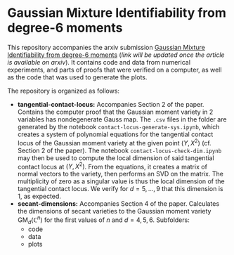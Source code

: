 # Gaussian Mixture Identifiability from degree-6 moments

This repository accompanies the arxiv submission [Gaussian Mixture Identifiability from degree-6 moments](...) (_link will be updated once the article is available on arxiv_). It contains code and data from numerical experiments, and parts of proofs that were verified on a computer, as well as the code that was used to generate the plots.

The repository is organized as follows: 

+ **tangential-contact-locus:** 
    Accompanies Section 2 of the paper. Contains the computer proof that the Gaussian moment variety in 2 variables has nondegenerate Gauss map. The `.csv` files in the folder are generated by the notebook `contact-locus-generate-sys.ipynb`, which creates a system of polynomial equations for the tangential contact locus of the Gaussian moment variety at the given point $(Y, X^2)$ (cf. Section 2 of the paper). The notebook  `contact-locus-check-dim.ipynb` may then be used to compute the local dimension of said tangential contact locus at $(Y, X^2)$. From the equations, it creates a matrix of normal vectors to the variety, then performs an SVD on the matrix. The multiplicity of zero as a singular value is thus the local dimension of the tangential contact locus. We verify for $d = 5,\ldots,9$ that this dimension is 1, as expected.    
+ **secant-dimensions:** 
    Accompanies Section 4 of the paper. Calculates the dimensions of secant varieties to the Gaussian moment variety $\mathrm{GM}_d(\mathbb C^n)$ for the first values of $n$ and $d=4,5,6$. Subfolders:
    - code
    - data 
    - plots
